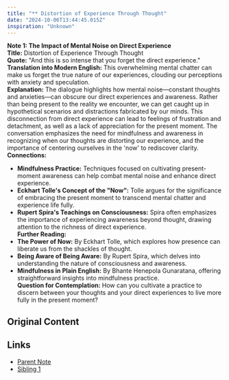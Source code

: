 ```yaml
---
title: "** Distortion of Experience Through Thought"
date: "2024-10-06T13:44:45.015Z"
inspiration: "Unknown"
---
```


  
**Note 1: The Impact of Mental Noise on Direct Experience**  
**Title:** Distortion of Experience Through Thought  
**Quote:** "And this is so intense that you forget the direct experience."  
**Translation into Modern English:** This overwhelming mental chatter can make us forget the true nature of our experiences, clouding our perceptions with anxiety and speculation.  
**Explanation:** The dialogue highlights how mental noise—constant thoughts and anxieties—can obscure our direct experiences and awareness. Rather than being present to the reality we encounter, we can get caught up in hypothetical scenarios and distractions fabricated by our minds. This disconnection from direct experience can lead to feelings of frustration and detachment, as well as a lack of appreciation for the present moment. The conversation emphasizes the need for mindfulness and awareness in recognizing when our thoughts are distorting our experience, and the importance of centering ourselves in the 'now' to rediscover clarity.  
**Connections:**  
- **Mindfulness Practice:** Techniques focused on cultivating present-moment awareness can help combat mental noise and enhance direct experience.  
- **Eckhart Tolle's Concept of the "Now":** Tolle argues for the significance of embracing the present moment to transcend mental chatter and experience life fully.  
- **Rupert Spira's Teachings on Consciousness:** Spira often emphasizes the importance of experiencing awareness beyond thought, drawing attention to the richness of direct experience.  
**Further Reading:**  
- **The Power of Now:** By Eckhart Tolle, which explores how presence can liberate us from the shackles of thought.  
- **Being Aware of Being Aware:** By Rupert Spira, which delves into understanding the nature of consciousness and awareness.  
- **Mindfulness in Plain English:** By Bhante Henepola Gunaratana, offering straightforward insights into mindfulness practice.  
**Question for Contemplation:** How can you cultivate a practice to discern between your thoughts and your direct experiences to live more fully in the present moment?

## Original Content



## Links

- [Parent Note](/parent-note.md)
- [Sibling 1](/zettel1.md)
